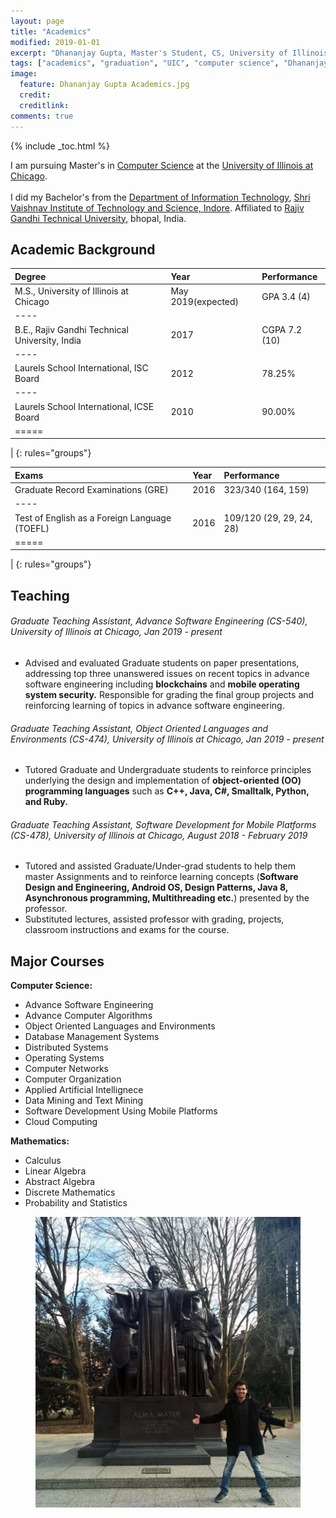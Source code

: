 ```yaml
---
layout: page
title: "Academics"
modified: 2019-01-01
excerpt: "Dhananjay Gupta, Master's Student, CS, University of Illinois at Chicago"
tags: ["academics", "graduation", "UIC", "computer science", "Dhananjay Gupta"]
image:
  feature: Dhananjay Gupta Academics.jpg
  credit: 
  creditlink: 
comments: true
---
```

{% include _toc.html %}

I am pursuing Master's in <a href="https://www.cs.uic.edu/">Computer Science</a> at the <a href="https://www.uic.edu/">University of Illinois at Chicago</a>. <br/><br/>
I did my Bachelor's from the <a href="http://www.svvv.edu.in/Department/DisplayDeptPage.aspx?page=gaeag&ItemID=eaaim&nInstiID=a&nDeptID=i">Department of Information Technology</a>, <a href="http://www.svits.ac.in/index.php">Shri Vaishnav Institute of Technology and Science, Indore</a>. Affiliated to <a href="https://www.rgpv.ac.in/">Rajiv Gandhi Technical University</a>, bhopal, India.

Academic Background
-------------------

| Degree                                            | Year                | Performance     |
|:--------------------------------------------------|:--------------------|:----------------|
| M.S., University of Illinois at Chicago           | May 2019(expected)  | GPA  3.4 (4)   |
|----
| B.E., Rajiv Gandhi  Technical University, India   | 2017                | CGPA 7.2 (10)   |
|----
| Laurels School International, ISC Board           | 2012                | 78.25%          |
|----
| Laurels School International, ICSE Board          | 2010                | 90.00%          |
|=====
|
{: rules="groups"}

| Exams                                             | Year                | Performance              |
|:--------------------------------------------------|:--------------------|:-------------------------|
| Graduate Record Examinations (GRE)                | 2016                | 323/340  (164, 159)      |
|----
| Test of English as a Foreign Language (TOEFL)     | 2016                | 109/120  (29, 29, 24, 28)|
|=====
|
{: rules="groups"}


Teaching
--------

###### Graduate Teaching Assistant, Advance Software Engineering (CS-540), University of Illinois at Chicago, Jan 2019 - present
+ Advised and evaluated Graduate students on paper presentations, addressing top three unanswered issues on
recent topics in advance software engineering including **blockchains** and **mobile operating system security.**
Responsible for grading the final group projects and reinforcing learning of topics in advance software engineering.
###### Graduate Teaching Assistant, Object Oriented Languages and Environments (CS-474), University of Illinois at Chicago, Jan 2019 - present
+ Tutored Graduate and Undergraduate students to reinforce principles underlying the design and implementation
of **object-oriented (OO) programming languages** such as **C++, Java, C#, Smalltalk, Python, and Ruby.**
###### Graduate Teaching Assistant, Software Development for Mobile Platforms (CS-478), University of Illinois at Chicago, August 2018 - February 2019 
+ Tutored and assisted Graduate/Under-grad students to help them master Assignments and to reinforce learning
concepts (**Software Design and Engineering, Android OS, Design Patterns, Java 8, Asynchronous
programming, Multithreading etc.**) presented by the professor.
+ Substituted lectures, assisted professor with grading, projects, classroom instructions and exams for the course. 

Major Courses
-------------

**Computer Science:**

- Advance Software Engineering
- Advance Computer Algorithms
- Object Oriented Languages and Environments
- Database Management Systems
- Distributed Systems
- Operating Systems
- Computer Networks
- Computer Organization
- Applied Artificial Intellignece
- Data Mining and Text Mining
- Software Development Using Mobile Platforms
- Cloud Computing

**Mathematics:**

- Calculus
- Linear Algebra
- Abstract Algebra
- Discrete Mathematics
- Probability and Statistics

<figure>
    <img src="/images/DhananjayGuptaAlmaMater.jpg">
</figure>
